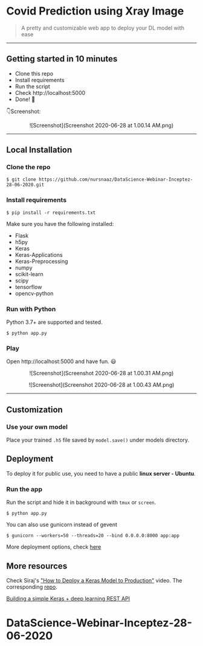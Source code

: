# Covid Prediction using Xray Image

> A pretty and customizable web app to deploy your DL model with ease

------------------

## Getting started in 10 minutes

- Clone this repo 
- Install requirements
- Run the script
- Check http://localhost:5000
- Done! :tada:

:point_down:Screenshot:


<p align="center">
  ![Screenshot](Screenshot 2020-06-28 at 1.00.14 AM.png)
</p>

------------------

## Local Installation

### Clone the repo
```shell
$ git clone https://github.com/nursnaaz/DataScience-Webinar-Inceptez-28-06-2020.git
```

### Install requirements

```shell
$ pip install -r requirements.txt
```

Make sure you have the following installed:
- Flask
- h5py
- Keras
- Keras-Applications
- Keras-Preprocessing
- numpy
- scikit-learn
- scipy
- tensorflow
- opencv-python

### Run with Python

Python 3.7+ are supported and tested.

```shell
$ python app.py
```

### Play

Open http://localhost:5000 and have fun. :smiley:

<p align="center">
  ![Screenshot](Screenshot 2020-06-28 at 1.00.31 AM.png)
</p>

<p align="center">
  ![Screenshot](Screenshot 2020-06-28 at 1.00.43 AM.png)
</p>

------------------

## Customization

### Use your own model

Place your trained `.h5` file saved by `model.save()` under models directory.

## Deployment

To deploy it for public use, you need to have a public **linux server - Ubuntu**.

### Run the app

Run the script and hide it in background with `tmux` or `screen`.
```
$ python app.py
```

You can also use gunicorn instead of gevent
```
$ gunicorn --workers=50 --threads=20 --bind 0.0.0.0:8000 app:app
```

More deployment options, check [here](http://flask.pocoo.org/docs/0.12/deploying/wsgi-standalone/)


## More resources

Check Siraj's ["How to Deploy a Keras Model to Production"](https://youtu.be/f6Bf3gl4hWY) video. The corresponding [repo](https://github.com/llSourcell/how_to_deploy_a_keras_model_to_production).

[Building a simple Keras + deep learning REST API](https://blog.keras.io/building-a-simple-keras-deep-learning-rest-api.html)

# DataScience-Webinar-Inceptez-28-06-2020
